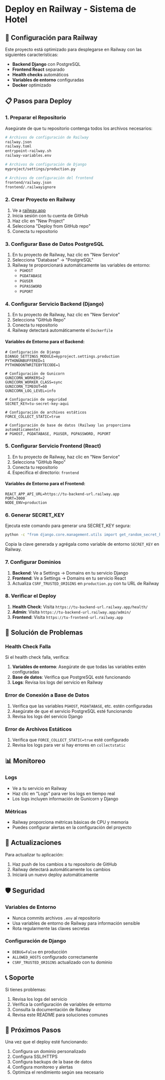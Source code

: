 # Deploy en Railway - Sistema de Hotel

## 🚀 Configuración para Railway

Este proyecto está optimizado para desplegarse en Railway con las siguientes características:

- **Backend Django** con PostgreSQL
- **Frontend React** separado
- **Health checks** automáticos
- **Variables de entorno** configuradas
- **Docker** optimizado

## 📋 Pasos para Deploy

### 1. Preparar el Repositorio

Asegúrate de que tu repositorio contenga todos los archivos necesarios:

```bash
# Archivos de configuración de Railway
railway.json
railway.toml
entrypoint-railway.sh
railway-variables.env

# Archivos de configuración de Django
myproject/settings/production.py

# Archivos de configuración del frontend
frontend/railway.json
frontend/.railwayignore
```

### 2. Crear Proyecto en Railway

1. Ve a [railway.app](https://railway.app)
2. Inicia sesión con tu cuenta de GitHub
3. Haz clic en "New Project"
4. Selecciona "Deploy from GitHub repo"
5. Conecta tu repositorio

### 3. Configurar Base de Datos PostgreSQL

1. En tu proyecto de Railway, haz clic en "New Service"
2. Selecciona "Database" → "PostgreSQL"
3. Railway te proporcionará automáticamente las variables de entorno:
   - `PGHOST`
   - `PGDATABASE`
   - `PGUSER`
   - `PGPASSWORD`
   - `PGPORT`

### 4. Configurar Servicio Backend (Django)

1. En tu proyecto de Railway, haz clic en "New Service"
2. Selecciona "GitHub Repo"
3. Conecta tu repositorio
4. Railway detectará automáticamente el `Dockerfile`

#### Variables de Entorno para el Backend:

```env
# Configuración de Django
DJANGO_SETTINGS_MODULE=myproject.settings.production
PYTHONUNBUFFERED=1
PYTHONDONTWRITEBYTECODE=1

# Configuración de Gunicorn
GUNICORN_WORKERS=2
GUNICORN_WORKER_CLASS=sync
GUNICORN_TIMEOUT=60
GUNICORN_LOG_LEVEL=info

# Configuración de seguridad
SECRET_KEY=tu-secret-key-aqui

# Configuración de archivos estáticos
FORCE_COLLECT_STATIC=true

# Configuración de base de datos (Railway las proporciona automáticamente)
# PGHOST, PGDATABASE, PGUSER, PGPASSWORD, PGPORT
```

### 5. Configurar Servicio Frontend (React)

1. En tu proyecto de Railway, haz clic en "New Service"
2. Selecciona "GitHub Repo"
3. Conecta tu repositorio
4. Especifica el directorio: `frontend`

#### Variables de Entorno para el Frontend:

```env
REACT_APP_API_URL=https://tu-backend-url.railway.app
PORT=3000
NODE_ENV=production
```

### 6. Generar SECRET_KEY

Ejecuta este comando para generar una SECRET_KEY segura:

```bash
python -c "from django.core.management.utils import get_random_secret_key; print(get_random_secret_key())"
```

Copia la clave generada y agrégala como variable de entorno `SECRET_KEY` en Railway.

### 7. Configurar Dominios

1. **Backend**: Ve a Settings → Domains en tu servicio Django
2. **Frontend**: Ve a Settings → Domains en tu servicio React
3. Actualiza `CSRF_TRUSTED_ORIGINS` en `production.py` con tu URL de Railway

### 8. Verificar el Deploy

1. **Health Check**: Visita `https://tu-backend-url.railway.app/health/`
2. **Admin**: Visita `https://tu-backend-url.railway.app/admin/`
3. **Frontend**: Visita `https://tu-frontend-url.railway.app`

## 🔧 Solución de Problemas

### Health Check Falla

Si el health check falla, verifica:

1. **Variables de entorno**: Asegúrate de que todas las variables estén configuradas
2. **Base de datos**: Verifica que PostgreSQL esté funcionando
3. **Logs**: Revisa los logs del servicio en Railway

### Error de Conexión a Base de Datos

1. Verifica que las variables `PGHOST`, `PGDATABASE`, etc. estén configuradas
2. Asegúrate de que el servicio PostgreSQL esté funcionando
3. Revisa los logs del servicio Django

### Error de Archivos Estáticos

1. Verifica que `FORCE_COLLECT_STATIC=true` esté configurado
2. Revisa los logs para ver si hay errores en `collectstatic`

## 📊 Monitoreo

### Logs

- Ve a tu servicio en Railway
- Haz clic en "Logs" para ver los logs en tiempo real
- Los logs incluyen información de Gunicorn y Django

### Métricas

- Railway proporciona métricas básicas de CPU y memoria
- Puedes configurar alertas en la configuración del proyecto

## 🔄 Actualizaciones

Para actualizar tu aplicación:

1. Haz push de los cambios a tu repositorio de GitHub
2. Railway detectará automáticamente los cambios
3. Iniciará un nuevo deploy automáticamente

## 🛡️ Seguridad

### Variables de Entorno

- Nunca commits archivos `.env` al repositorio
- Usa variables de entorno de Railway para información sensible
- Rota regularmente las claves secretas

### Configuración de Django

- `DEBUG=False` en producción
- `ALLOWED_HOSTS` configurado correctamente
- `CSRF_TRUSTED_ORIGINS` actualizado con tu dominio

## 📞 Soporte

Si tienes problemas:

1. Revisa los logs del servicio
2. Verifica la configuración de variables de entorno
3. Consulta la documentación de Railway
4. Revisa este README para soluciones comunes

## 🎯 Próximos Pasos

Una vez que el deploy esté funcionando:

1. Configura un dominio personalizado
2. Configura SSL/HTTPS
3. Configura backups de la base de datos
4. Configura monitoreo y alertas
5. Optimiza el rendimiento según sea necesario

